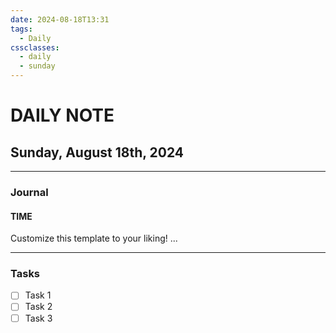 ```yaml
---
date: 2024-08-18T13:31
tags:
  - Daily
cssclasses:
  - daily
  - sunday
---
```

# DAILY NOTE
## Sunday, August 18th, 2024
***
### Journal
#### TIME
Customize this template to your liking!
...
***
### Tasks
- [ ] Task 1
- [ ] Task 2
- [ ] Task 3